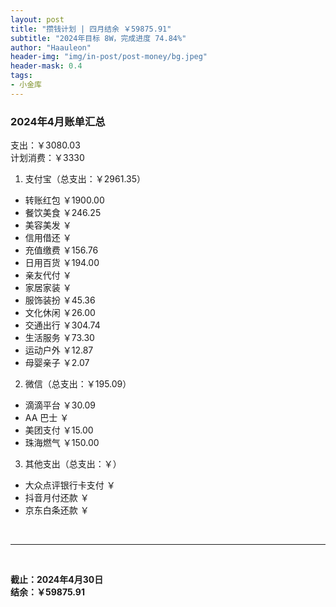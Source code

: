 ```yaml
---
layout: post
title: "攒钱计划 | 四月结余 ￥59875.91"
subtitle: "2024年目标 8W，完成进度 74.84%"
author: "Haauleon"
header-img: "img/in-post/post-money/bg.jpeg"
header-mask: 0.4
tags:
- 小金库
---
```


### 2024年4月账单汇总 
支出：￥3080.03   
计划消费：￥3330 

1. 支付宝（总支出：￥2961.35）   
- 转账红包 ￥1900.00   
- 餐饮美食 ￥246.25    
- 美容美发 ￥     
- 信用借还 ￥    
- 充值缴费 ￥156.76     
- 日用百货 ￥194.00      
- 亲友代付 ￥     
- 家居家装 ￥    
- 服饰装扮 ￥45.36    
- 文化休闲 ￥26.00    
- 交通出行 ￥304.74     
- 生活服务 ￥73.30      
- 运动户外 ￥12.87         
- 母婴亲子 ￥2.07      
2. 微信（总支出：￥195.09）      
- 滴滴平台 ￥30.09   
- AA 巴士 ￥    
- 美团支付 ￥15.00       
- 珠海燃气 ￥150.00
3. 其他支出（总支出：￥）     
- 大众点评银行卡支付 ￥    
- 抖音月付还款 ￥    
- 京东白条还款 ￥   

<br>

---

<br>

**截止：2024年4月30日**      
**结余：￥59875.91**        